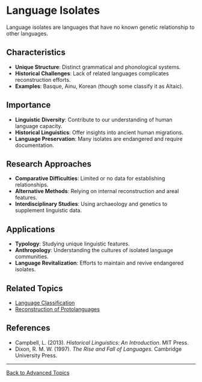 # Language Isolates

Language isolates are languages that have no known genetic relationship to other languages.

## Characteristics

- **Unique Structure**: Distinct grammatical and phonological systems.
- **Historical Challenges**: Lack of related languages complicates reconstruction efforts.
- **Examples**: Basque, Ainu, Korean (though some classify it as Altaic).

## Importance

- **Linguistic Diversity**: Contribute to our understanding of human language capacity.
- **Historical Linguistics**: Offer insights into ancient human migrations.
- **Language Preservation**: Many isolates are endangered and require documentation.

## Research Approaches

- **Comparative Difficulties**: Limited or no data for establishing relationships.
- **Alternative Methods**: Relying on internal reconstruction and areal features.
- **Interdisciplinary Studies**: Using archaeology and genetics to supplement linguistic data.

## Applications

- **Typology**: Studying unique linguistic features.
- **Anthropology**: Understanding the cultures of isolated language communities.
- **Language Revitalization**: Efforts to maintain and revive endangered isolates.

## Related Topics

- [Language Classification](../../Studies/Types/Historical-Comparative-Linguistics/Language-Classification.md)
- [Reconstruction of Protolanguages](../../Studies/Types/Historical-Comparative-Linguistics/Reconstruction-of-Protolanguages.md)

## References

- Campbell, L. (2013). *Historical Linguistics: An Introduction*. MIT Press.
- Dixon, R. M. W. (1997). *The Rise and Fall of Languages*. Cambridge University Press.

---

[Back to Advanced Topics](README.md)

